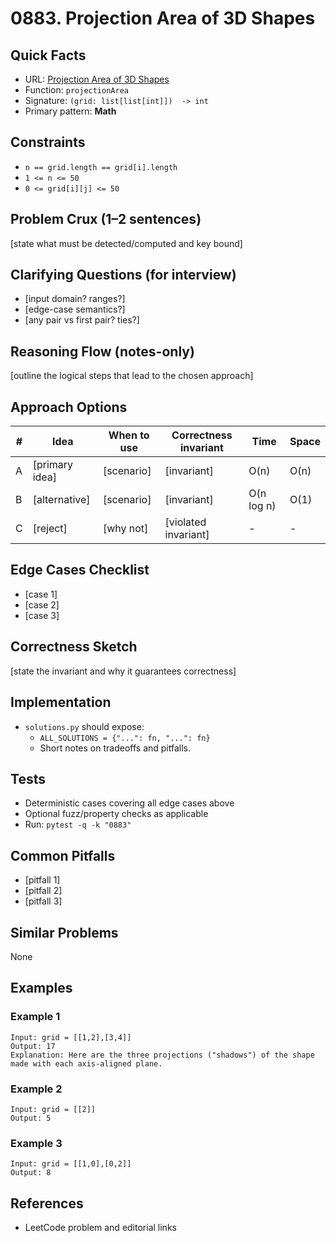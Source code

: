 # 0883. Projection Area of 3D Shapes

## Quick Facts

- URL: [Projection Area of 3D Shapes](https://leetcode.com/problems/projection-area-of-3d-shapes/)
- Function: `projectionArea`
- Signature: `(grid: list[list[int]])  -> int`
- Primary pattern: **Math**

## Constraints

- `n == grid.length == grid[i].length`
- `1 <= n <= 50`
- `0 <= grid[i][j] <= 50`

## Problem Crux (1–2 sentences)

[state what must be detected/computed and key bound]

## Clarifying Questions (for interview)

- [input domain? ranges?]
- [edge-case semantics?]
- [any pair vs first pair? ties?]

## Reasoning Flow (notes-only)

[outline the logical steps that lead to the chosen approach]

## Approach Options

| # | Idea | When to use | Correctness invariant | Time | Space |
|---|------|-------------|-----------------------|------|-------|
| A | [primary idea] | [scenario] | [invariant] | O(n) | O(n) |
| B | [alternative] | [scenario] | [invariant] | O(n log n) | O(1) |
| C | [reject] | [why not] | [violated invariant] | - | - |

## Edge Cases Checklist

- [case 1]
- [case 2]
- [case 3]

## Correctness Sketch

[state the invariant and why it guarantees correctness]

## Implementation

- `solutions.py` should expose:
  - `ALL_SOLUTIONS = {"...": fn, "...": fn}`
  - Short notes on tradeoffs and pitfalls.

## Tests

- Deterministic cases covering all edge cases above
- Optional fuzz/property checks as applicable
- Run: `pytest -q -k "0883"`

## Common Pitfalls

- [pitfall 1]
- [pitfall 2]
- [pitfall 3]

## Similar Problems

None

## Examples

### Example 1

```text
Input: grid = [[1,2],[3,4]]
Output: 17
Explanation: Here are the three projections ("shadows") of the shape made with each axis-aligned plane.
```

### Example 2

```text
Input: grid = [[2]]
Output: 5
```

### Example 3

```text
Input: grid = [[1,0],[0,2]]
Output: 8
```

## References

- LeetCode problem and editorial links
